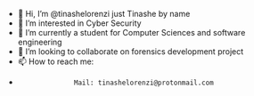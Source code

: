 - 👋 Hi, I’m @tinashelorenzi just Tinashe by name
- 👀 I’m interested in Cyber Security
- 🌱 I’m currently a student for Computer Sciences and software engineering
- 💞️ I’m looking to collaborate on forensics development project
- 📫 How to reach me:
-                   Mail: tinashelorenzi@protonmail.com

<!---
tinashelorenzi/tinashelorenzi is a ✨ special ✨ repository because its `README.md` (this file) appears on your GitHub profile.
You can click the Preview link to take a look at your changes.
--->
